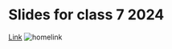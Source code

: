 # Slides for class 7 2024
[Link](https://mns.uestc.cn/course/talk_stucareer)
![homelink](https://github.com/user-attachments/assets/9bfb330c-4ef6-4e70-afe4-1bfb81dc198c)
